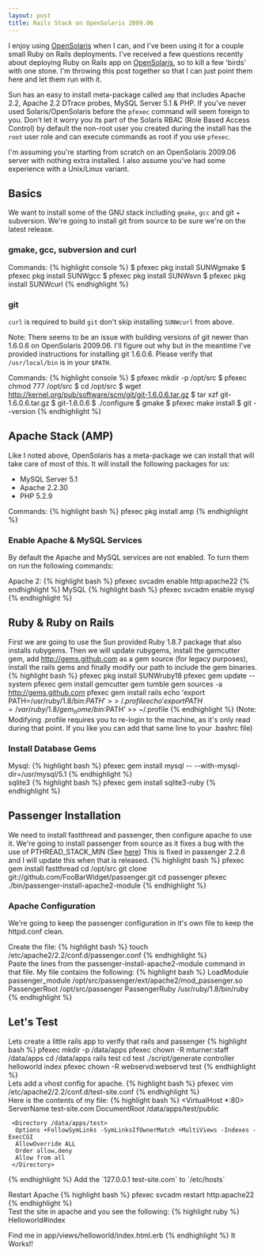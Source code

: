 ```yaml
---
layout: post
title: Rails Stack on OpenSolaris 2009.06
---
```

I enjoy using [OpenSolaris](http://opensolaris.org) when I can, and I've been using it for a couple small Ruby on Rails deployments. I've received a few questions recently about deploying Ruby on Rails app on [OpenSolaris](http://opensolaris.org), so to kill a few 'birds' with one stone. I'm throwing this post together so that I can just point them here and let them run with it. 

Sun has an easy to install meta-package called `amp` that includes Apache 2.2, Apache 2.2 DTrace probes, MySQL Server 5.1 & PHP. If you've never used Solaris/OpenSolaris before the `pfexec` command will seem foreign to you. Don't let it worry you its part of the Solaris RBAC (Role Based Access Control) by default the non-root user you created during the install has the `root` user role and can execute commands as root if you use `pfexec`.

I'm assuming you're starting from scratch on an OpenSolaris 2009.06 server with nothing extra installed. I also assume you've had some experience with a Unix/Linux variant.

## Basics ##
We want to install some of the GNU stack including `gmake`, `gcc` and git + subversion. We're going to install git from source to be sure we're on the latest release.

### gmake, gcc, subversion and curl ###
Commands:
{% highlight console %}
$ pfexec pkg install SUNWgmake
$ pfexec pkg install SUNWgcc
$ pfexec pkg install SUNWsvn
$ pfexec pkg install SUNWcurl
{% endhighlight %}
### git ###
`curl` is required to build `git` don't skip installing `SUNWcurl` from above.

Note: There seems to be an issue with building versions of git newer than 1.6.0.6 on OpenSolaris 2009.06. I'll figure out why but in the meantime I've provided instructions for installing git 1.6.0.6. Please verify that `/usr/local/bin` is in your `$PATH`.

Commands:
{% highlight console %}
$ pfexec mkdir -p /opt/src
$ pfexec chmod 777 /opt/src
$ cd /opt/src
$ wget http://kernel.org/pub/software/scm/git/git-1.6.0.6.tar.gz
$ tar xzf git-1.6.0.6.tar.gz
$ git-1.6.0.6
$ ./configure
$ gmake
$ pfexec make install 
$ git --version
{% endhighlight %}
## Apache Stack (AMP) ##
Like I noted above, OpenSolaris has a meta-package we can install that will take care of most of this. It will install the following packages for us:

* MySQL Server 5.1
* Apache 2.2.30
* PHP 5.2.9

Commands:
{% highlight bash %}
pfexec pkg install amp
{% endhighlight %}
### Enable Apache & MySQL Services ###
By default the Apache and MySQL services are not enabled. To turn them on run the following commands:

Apache 2:
{% highlight bash %}
pfexec svcadm enable http:apache22
{% endhighlight %}
MySQL
{% highlight bash %}
pfexec svcadm enable mysql
{% endhighlight %}

## Ruby & Ruby on Rails ##
First we are going to use the Sun provided Ruby 1.8.7 package that also installs rubygems. Then we will update rubygems, install the gemcutter gem, add http://gems.github.com as a gem source (for legacy purposes), install the rails gems and finally modify our path to include the gem binaries. 
{% highlight bash %}
pfexec pkg install SUNWruby18
pfexec gem update --system
pfexec gem install gemcutter
gem tumble
gem sources -a http://gems.github.com
pfexec gem install rails
echo 'export PATH=/usr/ruby/1.8/bin:$PATH' >> ~/.profile
echo 'export PATH=/var/ruby/1.8/gem_home/bin:$PATH' >> ~/.profile
{% endhighlight %}
(Note: Modifying .profile requires you to re-login to the machine, as it's only read during that point. If you like you can add that same line to your .bashrc file)

### Install Database Gems ###
Mysql:
{% highlight bash %}
pfexec gem install mysql -- --with-mysql-dir=/usr/mysql/5.1
{% endhighlight %}	
sqlite3
{% highlight bash %}
pfexec gem install sqlite3-ruby
{% endhighlight %}	
	
## Passenger Installation ###
We need to install fastthread and passenger, then configure apache to use it. We're going to install passenger from source as it fixes a bug with the use of PTHREAD_STACK_MIN (See [here](http://code.google.com/p/phusion-passenger/issues/detail?id=369)) This is fixed in passenger 2.2.6 and I will update this when that is released. 
{% highlight bash %}
pfexec gem install fastthread
cd /opt/src
git clone git://github.com/FooBarWidget/passenger.git
cd passenger
pfexec ./bin/passenger-install-apache2-module
{% endhighlight %}	
### Apache Configuration ###
We're going to keep the passenger configuration in it's own file to keep the httpd.conf clean.

Create the file:
{% highlight bash %}
touch /etc/apache2/2.2/conf.d/passenger.conf
{% endhighlight %}	
Paste the lines from the passenger-install-apache2-module command in that file. My file contains the following:
{% highlight bash %}
LoadModule passenger_module /opt/src/passenger/ext/apache2/mod_passenger.so
PassengerRoot /opt/src/passenger
PassengerRuby /usr/ruby/1.8/bin/ruby
{% endhighlight %}
## Let's Test ##
Lets create a little rails app to verify that rails and passenger 
{% highlight bash %}
pfexec mkdir -p /data/apps
pfexec chown -R mturner:staff /data/apps
cd /data/apps
rails test
cd test
./script/generate controller helloworld index
pfexec chown -R webservd:webservd test
{% endhighlight %}	
Lets add a vhost config for apache. 
{% highlight bash %}
pfexec vim /etc/apache2/2.2/conf.d/test-site.conf
{% endhighlight %}	
Here is the contents of my file:
{% highlight bash %}
<VirtualHost *:80>
     ServerName test-site.com
     DocumentRoot /data/apps/test/public
     
     <Directory /data/apps/test>
      Options +FollowSymLinks -SymLinksIfOwnerMatch +MultiViews -Indexes -ExecCGI
      AllowOverride ALL
      Order allow,deny
      Allow from all
     </Directory>
     
</VirtualHost>
{% endhighlight %}
Add the `127.0.0.1 test-site.com` to `/etc/hosts`
	
Restart Apache
{% highlight bash %}
pfexec svcadm restart http:apache22
{% endhighlight %}	
Test the site in apache and you see the following:
{% highlight ruby %}
Helloworld#index

Find me in app/views/helloworld/index.html.erb
{% endhighlight %}
It Works!!